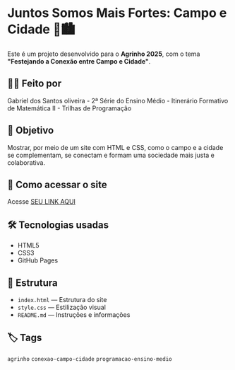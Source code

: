 # Juntos Somos Mais Fortes: Campo e Cidade 🌾🏙️

Este é um projeto desenvolvido para o **Agrinho 2025**, com o tema **"Festejando a Conexão entre Campo e Cidade"**.

## 👩‍💻 Feito por
Gabriel dos Santos oliveira - 2ª Série do Ensino Médio - Itinerário Formativo de Matemática II - Trilhas de Programação

## 🧠 Objetivo
Mostrar, por meio de um site com HTML e CSS, como o campo e a cidade se complementam, se conectam e formam uma sociedade mais justa e colaborativa.

## 🚀 Como acessar o site
Acesse [SEU LINK AQUI](https://seuusuario.github.io/nome-do-repositorio)

## 🛠️ Tecnologias usadas
- HTML5
- CSS3
- GitHub Pages

## 📂 Estrutura
- `index.html` — Estrutura do site
- `style.css` — Estilização visual
- `README.md` — Instruções e informações

## 🏷️ Tags
`agrinho` `conexao-campo-cidade` `programacao-ensino-medio`

